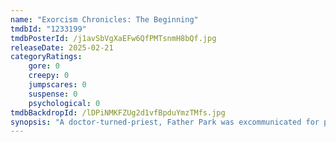 ```yaml
---
name: "Exorcism Chronicles: The Beginning"
tmdbId: "1233199"
tmdbPosterId: /j1avSbVgXaEFw6QfPMTsnmH8bQf.jpg
releaseDate: 2025-02-21
categoryRatings:
    gore: 0
    creepy: 0
    jumpscares: 0
    suspense: 0
    psychological: 0
tmdbBackdropId: /lDPiNMKFZUg2d1vfBpduYmzTMfs.jpg
synopsis: "A doctor-turned-priest, Father Park was excommunicated for performing exorcisms by a church that refused to believe in the supernatural beings preying on the innocent. When his long-time friend, a monk from a secretive and magic-wielding temple, calls upon him to protect a naïve yet powerful child from his corrupt master, Father Park must face his inner demons to rescue the boy or risk repeating the same tragedy that he took up the cross to prevent."
---
```

